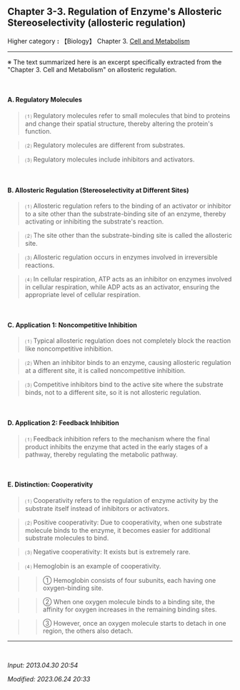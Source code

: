 ## **Chapter 3-3. Regulation of Enzyme's Allosteric Stereoselectivity (allosteric regulation)**

Higher category **:** 【Biology】 Chapter 3. [Cell and Metabolism](https://jb243.github.io/pages/69)

---

※ The text summarized here is an excerpt specifically extracted from the "Chapter 3. Cell and Metabolism" on allosteric regulation.

<br>

#### **A. Regulatory Molecules**

> ⑴ Regulatory molecules refer to small molecules that bind to proteins and change their spatial structure, thereby altering the protein's function.

> ⑵ Regulatory molecules are different from substrates.

> ⑶ Regulatory molecules include inhibitors and activators.

<br>

#### **B. Allosteric Regulation (Stereoselectivity at Different Sites)**

> ⑴ Allosteric regulation refers to the binding of an activator or inhibitor to a site other than the substrate-binding site of an enzyme, thereby activating or inhibiting the substrate's reaction.

> ⑵ The site other than the substrate-binding site is called the allosteric site.

> ⑶ Allosteric regulation occurs in enzymes involved in irreversible reactions.

> ⑷ In cellular respiration, ATP acts as an inhibitor on enzymes involved in cellular respiration, while ADP acts as an activator, ensuring the appropriate level of cellular respiration.

<br>

#### **C. Application 1: Noncompetitive Inhibition**

> ⑴ Typical allosteric regulation does not completely block the reaction like noncompetitive inhibition.

> ⑵ When an inhibitor binds to an enzyme, causing allosteric regulation at a different site, it is called noncompetitive inhibition.

> ⑶ Competitive inhibitors bind to the active site where the substrate binds, not to a different site, so it is not allosteric regulation.

<br>

#### **D. Application 2: Feedback Inhibition**

> ⑴ Feedback inhibition refers to the mechanism where the final product inhibits the enzyme that acted in the early stages of a pathway, thereby regulating the metabolic pathway.

<br>
 
#### **E. Distinction: Cooperativity**

> ⑴ Cooperativity refers to the regulation of enzyme activity by the substrate itself instead of inhibitors or activators.

> ⑵ Positive cooperativity: Due to cooperativity, when one substrate molecule binds to the enzyme, it becomes easier for additional substrate molecules to bind.

> ⑶ Negative cooperativity: It exists but is extremely rare.

> ⑷ Hemoglobin is an example of cooperativity.

>> ① Hemoglobin consists of four subunits, each having one oxygen-binding site.

>> ② When one oxygen molecule binds to a binding site, the affinity for oxygen increases in the remaining binding sites.

>> ③ However, once an oxygen molecule starts to detach in one region, the others also detach.

---

<br>

*Input: 2013.04.30 20:54*

*Modified: 2023.06.24 20:33*
